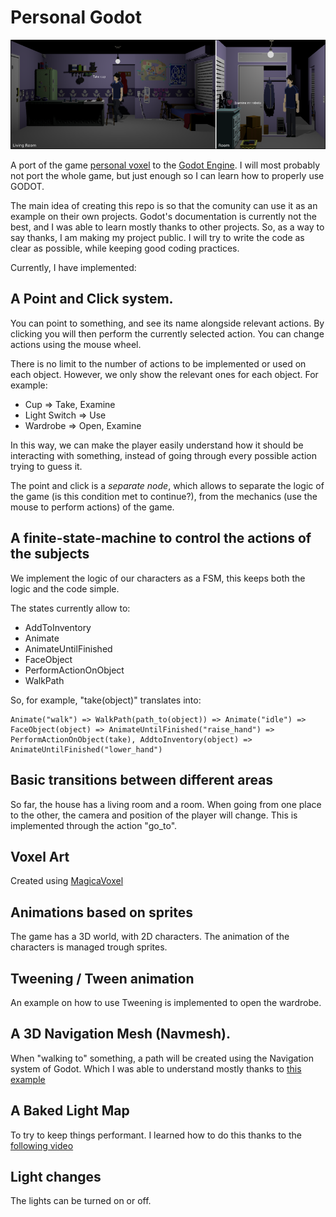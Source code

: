 # Personal Godot

![Screenshots](./addons/screenshots.png)

A port of the game [personal voxel](https://lunafromthemoon.itch.io/personal-rocket-demo) to the [Godot Engine](https://godotengine.org/). I will most probably not port the whole game, but just enough so I can learn how to properly use GODOT.

The main idea of creating this repo is so that the comunity can use it as an example on their own projects. Godot's documentation is currently not the best, and I was able to learn mostly thanks to other projects. So, as a way to say thanks, I am making my project public. I will try to write the code as clear as possible, while keeping good coding practices.

Currently, I have implemented:

## A Point and Click system.
You can point to something, and see its name alongside relevant actions. By clicking you will then perform the currently selected action. You can change actions using the mouse wheel.

There is no limit to the number of actions to be implemented or used on each object. However, we only show the relevant ones for each object. For example:

- Cup => Take, Examine
- Light Switch => Use
- Wardrobe => Open, Examine

In this way, we can make the player easily understand how it should be interacting with something, instead of going through every possible action trying to guess it.

The point and click is a *separate node*, which allows to separate the logic of the game (is this condition met to continue?), from the mechanics (use the mouse to perform actions) of the game.

## A finite-state-machine to control the actions of the subjects
We implement the logic of our characters as a FSM, this keeps both the logic and the code simple.

The states currently allow to: 
- AddToInventory
- Animate
- AnimateUntilFinished
- FaceObject
- PerformActionOnObject
- WalkPath

So, for example, "take(object)" translates into:

```
Animate("walk") => WalkPath(path_to(object)) => Animate("idle") =>
FaceObject(object) => AnimateUntilFinished("raise_hand") => PerformActionOnObject(take), AddtoInventory(object) => AnimateUntilFinished("lower_hand")
```

## Basic transitions between different areas
So far, the house has a living room and a room. When going from one place to the other, the camera and position of the player will change. This is implemented through the action "go_to".

## Voxel Art
Created using [MagicaVoxel](https://ephtracy.github.io/)

## Animations based on sprites
The game has a 3D world, with 2D characters. The animation of the characters is managed trough sprites.

## Tweening / Tween animation
An example on how to use Tweening is implemented to open the wardrobe.

## A 3D Navigation Mesh (Navmesh).
When "walking to" something, a path will be created using the Navigation system of Godot. Which I was able to understand mostly thanks to [this example](https://github.com/godotengine/godot-demo-projects/tree/master/3d/navmesh)

## A Baked Light Map
To try to keep things performant. I learned how to do this thanks to the [following video](https://www.youtube.com/watch?v=R0y9Li0qBbI)

## Light changes
The lights can be turned on or off.
